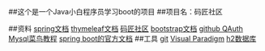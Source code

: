 ##这个是一个Java小白程序员学习boot的项目
##项目名：码匠社区


##资料
[spring文档](https://spring.io/guides)
[thymeleaf文档](https://spring.io/guides/gs/serving-web-content/)
[码匠社区](https://elasticsearch.cn/explore)
[bootstrap文档](https://v3.bootcss.com/components/#navbar)
[github QAuth](https://developer.github.com/apps/building-oauth-apps/creating-an-oauth-app/)
[Mysql菜鸟教程](https://www.runoob.com/mysql/mysql-tutorial.html)
[spring boot的官方文档](https://docs.spring.io/spring-boot/docs/2.1.9.RELEASE/reference/html/boot-features-sql.html#boot-features-configure-datasource)
##工具
[git](https://git-scm.com/)
[Visual Paradigm](https://www.visual-paradigm.com/cn/)
[h2数据库](http://www.h2database.com/html/main.html)



